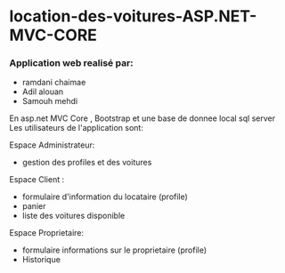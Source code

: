 # location-des-voitures-ASP.NET-MVC-CORE
### Application web realisé par:
* ramdani chaimae
* Adil alouan 
* Samouh mehdi

En asp.net MVC Core , Bootstrap et une base de donnee local sql server
Les utilisateurs de l'application sont:

Espace Administrateur:
* gestion des profiles et des voitures

Espace Client :
* formulaire d'information du locataire (profile)
* panier
* liste des voitures disponible 

Espace Proprietaire:
* formulaire informations sur le proprietaire (profile)
* Historique

